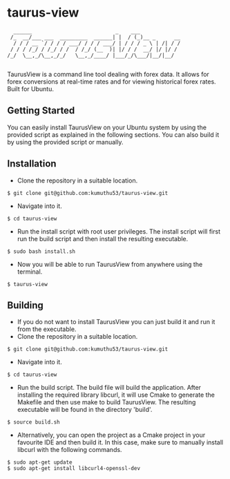 # taurus-view

```
  ______                           _    ___             
 /_  __/___ ___  _________  ______| |  / (_)__ _      __
  / / / __ `/ / / / ___/ / / / ___/ | / / / _ \ | /| / /
 / / / /_/ / /_/ / /  / /_/ (__  )| |/ / /  __/ |/ |/ / 
/_/  \__,_/\__,_/_/   \__,_/____/ |___/_/\___/|__/|__/  
                                                        
```

TaurusView is a command line tool dealing with forex data. It allows for forex conversions at real-time rates and for viewing historical forex rates. Built for Ubuntu.

## Getting Started

You can easily install TaurusView on your Ubuntu system by using the provided script as explained in the following sections. You can also build it by using the provided script or manually. 

## Installation

* Clone the repository in a suitable location.

```shell
$ git clone git@github.com:kumuthu53/taurus-view.git
```

* Navigate into it.

```shell
$ cd taurus-view
```
* Run the install script with root user privileges. The install script will first run the build script and then install the resulting executable.

```shell
$ sudo bash install.sh
```
* Now you will be able to run TaurusView from anywhere using the terminal.
```shell
$ taurus-view
```

## Building

* If you do not want to install TaurusView you can just build it and run it from the executable.
* Clone the repository in a suitable location.

```shell
$ git clone git@github.com:kumuthu53/taurus-view.git
```

* Navigate into it.

```shell
$ cd taurus-view
```
* Run the build script. The build file will build the application. After installing the required library libcurl, it will use Cmake to generate the Makefile and then use make to build TaurusView. The resulting executable will be found in the directory 'build'. 

```shell
$ source build.sh
```
* Alternatively, you can open the project as a Cmake project in your favourite IDE and then build it. In this case, make sure to manually install libcurl with the following commands.
```shell
$ sudo apt-get update
$ sudo apt-get install libcurl4-openssl-dev
```